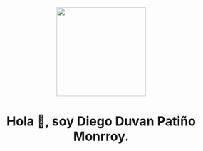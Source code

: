 
<div id="header" align="center">
<img src="[https://media1.giphy.com/media/idSEtVpsq0zpzKIhW1/200w.webp?cid=ecf05e47bl8ra0iwcts6dex3z8yo7r1ip9namkitca2m8pff&rid=200w.webp&ct=g](https://i.blogs.es/f9a58d/aquaman-poster-comic-con-2018/450_1000.jpg)" width="200"/>
<h1 align="center">Hola 👋, soy Diego Duvan Patiño Monrroy.</h1>

</div>
